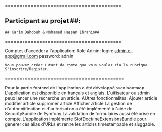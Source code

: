 =========================================
## Participant au projet ##:
	## Karim Dahdouh & Mohamed Hassan Ibrahim##
=========================================


Comptes d'accéder à l'application:
	Role Admin:
		login: admin.e-app@gmail.com
		password: admin
		
	Vous pouvez créer autant de comte que vous voulez via la rubrique S'inscrire/Register.
==========================================

Pour la partie fontend de l'application a été développé avec bootsrap.
L'application est disponible en français et anglais.
L'uitlisateur ou admin peux lancer une recherche un article.
AUtres fonctionnalités:
	Ajouter article
	modifier article
	suppromer article
	Afficher article
La gestion de d'authentification et d'autorisation a été implémenté à l'aide de SecurityBundle de Symfony
La validation de formulaires aussi été prise en compte.
L'application implémente StofDoctrineExtensionsBundle pour generer des alias d'URLs et rentre les articles timestampable et sluggable.
	

	
	
